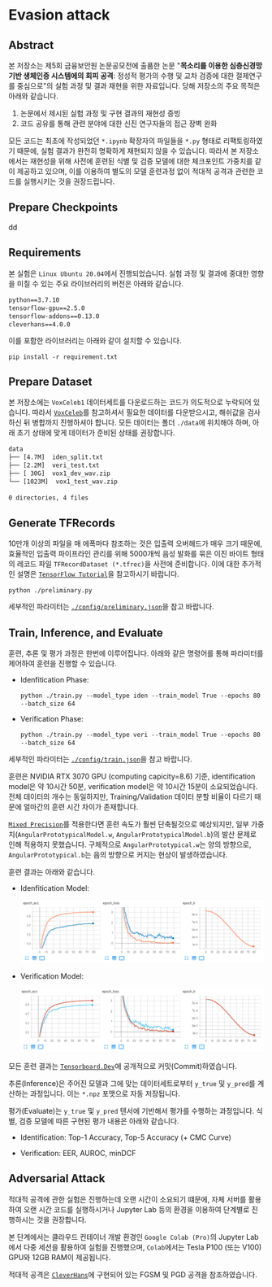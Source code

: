 # Evasion attack

## Abstract

본 저장소는 제5회 금융보안원 논문공모전에 출품한 논문 "**목소리를 이용한 심층신경망 기반 생체인증 시스템에의 회피 공격**: 정성적 평가의 수행 및 교차 검증에 대한 절제연구를 중심으로"의 실험 과정 및 결과 재현을 위한 자료입니다. 당해 저장소의 주요 목적은 아래와 같습니다.

1. 논문에서 제시된 실험 과정 및 구현 결과의 재현성 증빙
2. 코드 공유를 통해 관련 분야에 대한 신진 연구자들의 접근 장벽 완화

모든 코드는 최초에 작성되었던 `*.ipynb` 확장자의 파일들을 `*.py` 형태로 리팩토링하였기 때문에, 실험 결과가 완전히 명확하게 재현되지 않을 수 있습니다. 따라서 본 저장소에서는 재현성을 위해 사전에 훈련된 식별 및 검증 모델에 대한 체크포인트 가중치를 같이 제공하고 있으며, 이를 이용하여 별도의 모델 훈련과정 없이 적대적 공격과 관련한 코드를 실행시키는 것을 권장드립니다.

## Prepare Checkpoints

dd

## Requirements

본 실험은 `Linux Ubuntu 20.04`에서 진행되었습니다. 실험 과정 및 결과에 중대한 영향을 미칠 수 있는 주요 라이브러리의 버전은 아래와 같습니다.

```console
python==3.7.10
tensorflow-gpu==2.5.0
tensorflow-addons==0.13.0
cleverhans==4.0.0
```

이를 포함한 라이브러리는 아래와 같이 설치할 수 있습니다.

```console
pip install -r requirement.txt
```

## Prepare Dataset

본 저장소에는 `VoxCeleb1` 데이터세트를 다운로드하는 코드가 의도적으로 누락되어 있습니다. 따라서 <a href="https://www.robots.ox.ac.uk/~vgg/data/voxceleb/" target="_blank">`VoxCeleb`</a>를 참고하셔서 필요한 데이터를 다운받으시고, 해쉬값을 검사하신 뒤 병합까지 진행하셔야 합니다. 모든 데이터는 폴더 `./data`에 위치해야 하며, 아래 초기 상태에 맞게 데이터가 준비된 상태를 권장합니다.

```console
data
├── [4.7M]  iden_split.txt
├── [2.2M]  veri_test.txt
├── [ 30G]  vox1_dev_wav.zip
└── [1023M]  vox1_test_wav.zip

0 directories, 4 files
```

## Generate TFRecords

10만개 이상의 파일을 매 에폭마다 참조하는 것은 입출력 오버헤드가 매우 크기 때문에, 효율적인 입출력 파이프라인 관리를 위해 5000개씩 음성 발화를 묶은 이진 바이트 형태의 레코드 파일 `TFRecordDataset (*.tfrec)`을 사전에 준비합니다. 이에 대한 추가적인 설명은 <a href="https://www.tensorflow.org/tutorials/load_data/tfrecord" target="_blank">`TensorFlow Tutorial`</a>을 참고하시기 바랍니다.

```console
python ./preliminary.py
```

세부적인 파라미터는 <a href="./config/preliminary.json" target="_blank">`./config/preliminary.json`</a>을 참고 바랍니다.

## Train, Inference, and Evaluate

훈련, 추론 및 평가 과정은 한번에 이루어집니다. 아래와 같은 명령어를 통해 파라미터를 제어하여 훈련을 진행할 수 있습니다.

* Idenfitication Phase:

    ```console
    python ./train.py --model_type iden --train_model True --epochs 80 --batch_size 64
    ```

* Verification Phase:

    ```console
    python ./train.py --model_type veri --train_model True --epochs 80 --batch_size 64
    ```

세부적인 파라미터는 <a href="./config/train.json" target="_blank">`./config/train.json`</a>을 참고 바랍니다.

훈련은 NVIDIA RTX 3070 GPU (computing capicity=8.6) 기준, identification model은 약 10시간 50분, verification model은 약 10시간 15분이 소요되었습니다. 전체 데이터의 개수는 동일하지만, Training/Validation 데이터 분할 비율이 다르기 때문에 얼마간의 훈련 시간 차이가 존재합니다.

<a href="https://www.tensorflow.org/guide/mixed_precision?hl=ko" target="_blank">`Mixed Precision`</a>를 적용한다면 훈련 속도가 훨씬 단축될것으로 예상되지만, 일부 가중치(`AngularPrototypicalModel.w`, `AngularPrototypicalModel.b`)의 발산 문제로 인해 적용하지 못했습니다. 구체적으로 `AngularPrototypical.w`는 양의 방향으로, `AngularPrototypical.b`는 음의 방향으로 커지는 현상이 발생하였습니다.

훈련 결과는 아래와 같습니다.

* Idenfitication Model:

    ![iden_result](./assets/iden_result.png)

* Verification Model:

    ![veri_result](./assets/veri_result.png)

모든 훈련 결과는 <a href="https://tensorboard.dev/experiment/1ZK5m6GiQrKdOeUOiJM0Dw" target="_blank">`Tensorboard.Dev`</a>에 공개적으로 커밋(Commit)하였습니다.

추론(Inference)은 주어진 모델과 그에 맞는 데이터세트로부터 `y_true` 및 `y_pred`를 계산하는 과정입니다. 이는 `*.npz` 포맷으로 자동 저장됩니다.

평가(Evaluate)는 `y_true` 및 `y_pred` 텐서에 기반해서 평가를 수행하는 과정입니다. 식별, 검증 모델에 따른 구현된 평가 내용은 아래와 같습니다.

* Identification: Top-1 Accuracy, Top-5 Accuracy (+ CMC Curve)

* Verification: EER, AUROC, minDCF

## Adversarial Attack

적대적 공격에 관한 실험은 진행하는데 오랜 시간이 소요되기 떄문에, 자체 서버를 활용하여 오랜 시간 코드를 실행하시거나 Jupyter Lab 등의 환경을 이용하여 단계별로 진행하시는 것을 권장합니다.

본 단계에서는 클라우드 컨테이너 개발 환경인 `Google Colab (Pro)`의 Jupyter Lab에서 다중 세션을 활용하여 실험을 진행했으며, `Colab`에서는 Tesla P100 (또는 V100) GPU와 12GB RAM이 제공됩니다.

적대적 공격은 <a href="https://github.com/cleverhans-lab/cleverhans" target="_blank">`CleverHans`</a>에 구현되어 있는 FGSM 및 PGD 공격을 참조하였습니다.
